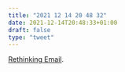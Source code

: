 ```yaml
---
title: "2021 12 14 20 48 32"
date: 2021-12-14T20:48:33+01:00
draft: false
type: "tweet"
---
```

[Rethinking Email](https://irreal.org/blog/?p=10165).

